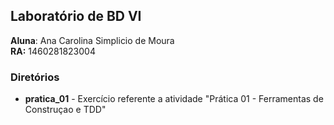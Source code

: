 ## Laboratório de BD VI

**Aluna**: Ana Carolina Simplicio de Moura <br>
**RA:** 1460281823004

### Diretórios

- **pratica_01** - Exercício referente a atividade "Prática 01 - Ferramentas de Construçao e TDD"
